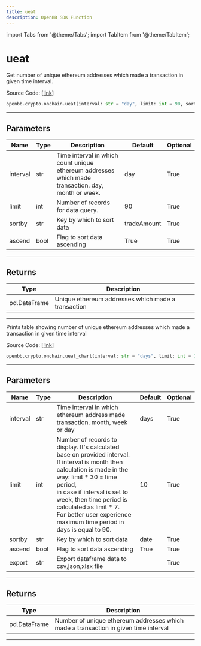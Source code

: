 ```yaml
---
title: ueat
description: OpenBB SDK Function
---
```


import Tabs from '@theme/Tabs';
import TabItem from '@theme/TabItem';

# ueat

<Tabs>
<TabItem value="model" label="Model" default>

Get number of unique ethereum addresses which made a transaction in given time interval.

Source Code: [[link](https://github.com/OpenBB-finance/OpenBBTerminal/tree/main/openbb_terminal/cryptocurrency/onchain/bitquery_model.py#L584)]

```python
openbb.crypto.onchain.ueat(interval: str = "day", limit: int = 90, sortby: str = "tradeAmount", ascend: bool = True)
```

---

## Parameters

| Name | Type | Description | Default | Optional |
| ---- | ---- | ----------- | ------- | -------- |
| interval | str | Time interval in which count unique ethereum addresses which made transaction. day,<br/>month or week. | day | True |
| limit | int | Number of records for data query. | 90 | True |
| sortby | str | Key by which to sort data | tradeAmount | True |
| ascend | bool | Flag to sort data ascending | True | True |


---

## Returns

| Type | Description |
| ---- | ----------- |
| pd.DataFrame | Unique ethereum addresses which made a transaction |
---



</TabItem>
<TabItem value="view" label="Chart">

Prints table showing number of unique ethereum addresses which made a transaction in given time interval

Source Code: [[link](https://github.com/OpenBB-finance/OpenBBTerminal/tree/main/openbb_terminal/cryptocurrency/onchain/bitquery_view.py#L225)]

```python
openbb.crypto.onchain.ueat_chart(interval: str = "days", limit: int = 10, sortby: str = "date", ascend: bool = True, export: str = "")
```

---

## Parameters

| Name | Type | Description | Default | Optional |
| ---- | ---- | ----------- | ------- | -------- |
| interval | str | Time interval in which ethereum address made transaction. month, week or day | days | True |
| limit | int | Number of records to display. It's calculated base on provided interval.<br/>If interval is month then calculation is made in the way: limit * 30 = time period,<br/>in case if interval is set to week, then time period is calculated as limit * 7.<br/>For better user experience maximum time period in days is equal to 90. | 10 | True |
| sortby | str | Key by which to sort data | date | True |
| ascend | bool | Flag to sort data ascending | True | True |
| export | str | Export dataframe data to csv,json,xlsx file |  | True |


---

## Returns

| Type | Description |
| ---- | ----------- |
| pd.DataFrame | Number of unique ethereum addresses which made a transaction in given time interval |
---



</TabItem>
</Tabs>